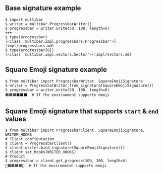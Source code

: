 ## Base signature example

<!-- termynal -->

```
$ import multibar
$ writer = multibar.ProgressbarWriter()
$ progressbar = writer.write(50, 100, length=6)
+++---
$ type(progressbar)
[<class 'multibar.impl.progressbars.Progressbar'>](impl/progressbars.md)
$ type(progressbar[0])
[<class 'multibar.impl.sectors.Sector'>](impl/sectors.md)
```

## Square Emoji signature example

<!-- termynal -->

```
$ from multibar import ProgressbarWriter, SquareEmojiSignature
$ writer = ProgressbarWriter.from_signature(SquareEmojiSignature())
$ progressbar = writer.write(50, 100, length=6)
🟧🟧🟧⬛️⬛️⬛️  # If the environment supports emoji
```

## Square Emoji signature that supports `start` & `end` values

<!-- termynal -->

```
$ from multibar import ProgressbarClient, SquareEmojiSignature, WRITER_HOOKS
# Client configuration
$ client = ProgressbarClient()
$ client.writer.bind_signature(SquareEmojiSignature())
$ client.set_hooks(WRITER_HOOKS)
# Product
$ progressbar = client.get_progress(100, 100, length=6)
🔸🟧🟧🟧🟧🔸  # If the environment supports emoji
```
